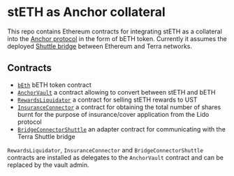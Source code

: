 # stETH as Anchor collateral

This repo contains Ethereum contracts for integrating stETH as a collateral into the
[Anchor protocol] in the form of bETH token. Currently it assumes the deployed [Shuttle bridge] between Ethereum
and Terra networks.

[Anchor protocol]: http://anchorprotocol.com
[Shuttle bridge]: https://github.com/terra-money/shuttle

## Contracts

* [`bEth`](./contracts/bEth.vy) bETH token contract
* [`AnchorVault`](./contracts/AnchorVault.vy) a contract allowing to convert between stETH and bETH
* [`RewardsLiquidator`](./contracts/RewardsLiquidator.vy) a contract for selling stETH rewards to UST
* [`InsuranceConnector`](./contracts/InsuranceConnector.vy) a contract for obtaining the total number of shares burnt for the purpose of insurance/cover application from the Lido protocol
* [`BridgeConnectorShuttle`](./contracts/BridgeConnectorShuttle.vy) an adapter contract for communicating with the Terra Shuttle bridge

`RewardsLiquidator`, `InsuranceConnector` and `BridgeConnectorShuttle` contracts are installed as delegates to the `AnchorVault` contract and can be replaced by the vault admin.
